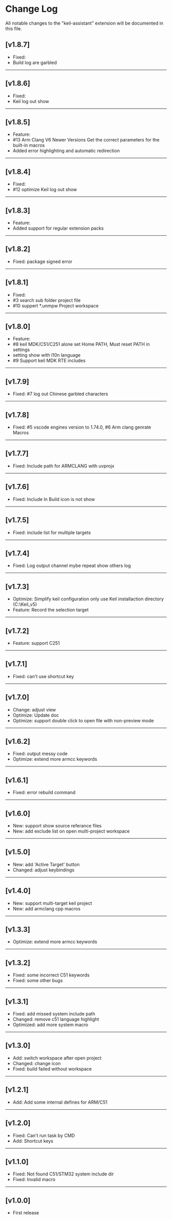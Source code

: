# Change Log

All notable changes to the "keil-assistant" extension will be documented in this file.

## [v1.8.7]
- Fixed:
- Build log are garbled
***

## [v1.8.6]
- Fixed:
- Keil log out show
***

## [v1.8.5]
- Feature:
- #13 Arm Clang V6 Newer Versions Get the correct parameters for the built-in macros
- Added error highlighting and automatic redirection
***

## [v1.8.4]
- Fixed:
- #12 optimize Keil log out show
***

## [v1.8.3]
- Feature:
- Added support for regular extension packs
***

## [v1.8.2]
- Fixed: package signed error
***

## [v1.8.1]
- Fixed:
- #3 search sub folder project file
- #10 suppert *.unmpw Project workspace 
***

## [v1.8.0]
- Feature: 
- #8 keil MDK/C51/C251 alone set Home PATH, Must reset PATH in settings
- setting show with l10n language
- #9 Support keil MDK RTE includes
***

## [v1.7.9]
- Fixed: #7 log out Chinese garbled characters
***
 
## [v1.7.8]
- Fixed: #5 vscode engines version to 1.74.0,  #6 Arm clang genrate Macros
***

## [v1.7.7]
- Fixed: Include path for ARMCLANG with uvprojx
***
  
## [v1.7.6]
- Fixed: Include In Build icon is not show
***
 
## [v1.7.5]
- Fixed: include list for multiple targets
***
  
## [v1.7.4]
- Fixed: Log output channel mybe repeat show others log
***

## [v1.7.3]
- Optimize: Simplify keil configuration only use Keil installaction directory (C:\Keil_v5)
- Feature: Record the selection target
***

## [v1.7.2]
- Feature: support C251
***


## [v1.7.1]
- Fixed: can't use shortcut key
***


## [v1.7.0]
- Change: adjust view
- Optimize: Update doc
- Optimize: support double click to open file with non-preview mode
***

## [v1.6.2]
- Fixed: output messy code
- Optimize: extend more armcc keywords
***

## [v1.6.1]
- Fixed: error rebuild command
***

## [v1.6.0]
- New: support show source referance files
- New: add exclude list on open multi-project workspace
***

## [v1.5.0]
- New: add 'Active Target' button
- Changed: adjust keybindings
***

## [v1.4.0]
- New: support multi-target keil project
- New: add armclang cpp macros
***

## [v1.3.3]
- Optimize: extend more armcc keywords
***

## [v1.3.2]
- Fixed: some incorrect C51 keywords
- Fixed: some other bugs
***

## [v1.3.1]
- Fixed: add missed system include path
- Changed: remove c51 language highlight
- Optimized: add more system macro
***

## [v1.3.0]
- Add: switch workspace after open project
- Changed: change icon
- Fixed: build failed without workspace
***

## [v1.2.1]
- Add: Add some internal defines for ARM/C51
***

## [v1.2.0]
- Fixed: Can't run task by CMD
- Add: Shortcut keys
***

## [v1.1.0]
- Fixed: Not found C51/STM32 system include dir
- Fixed: Invalid macro
***

## [v1.0.0]
- First release